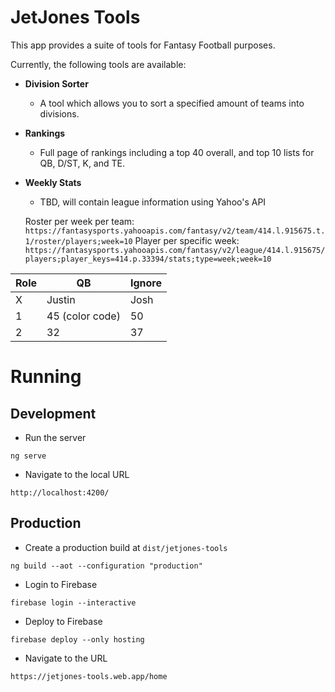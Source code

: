 # JetJones Tools

This app provides a suite of tools for Fantasy Football purposes.

Currently, the following tools are available:<br/>
* **Division Sorter**
    * A tool which allows you to sort a specified amount of teams into divisions.<br/>
* **Rankings** 
    * Full page of rankings including a top 40 overall, and top 10 lists for QB, D/ST, K, and TE.
* **Weekly Stats**
    * TBD, will contain league information using Yahoo's API

    Roster per week per team: `https://fantasysports.yahooapis.com/fantasy/v2/team/414.l.915675.t.1/roster/players;week=10`
    Player per specific week: `https://fantasysports.yahooapis.com/fantasy/v2/league/414.l.915675/players;player_keys=414.p.33394/stats;type=week;week=10`

| Role      | QB | Ignore|
| ----------- | ----------- | ---|
| X | Justin | Josh |
| 1      | 45  (color code)     | 50 |
| 2   | 32        | 37 |

# Running

## Development

* Run the server
```
ng serve
```
* Navigate to the local URL
```
http://localhost:4200/
```

## Production

* Create a production build at `dist/jetjones-tools`
```
ng build --aot --configuration "production"
```
* Login to Firebase
```
firebase login --interactive
```
* Deploy to Firebase
```
firebase deploy --only hosting
```
* Navigate to the URL
```
https://jetjones-tools.web.app/home
```

